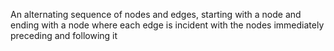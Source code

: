An alternating sequence of nodes and edges, starting with a node and ending with a node where each edge is incident with the nodes immediately preceding and following it
